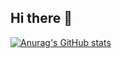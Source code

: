 ## Hi there 👋
[![Anurag's GitHub stats](https://github-readme-stats.vercel.app/api?username=Hozenghan)](https://github.com/anuraghazra/github-readme-stats)
<!--
**Hozenghan/Hozenghan** is a ✨ _special_ ✨ repository because its `README.md` (this file) appears on your GitHub profile.

Here are some ideas to get you started:

- 🔭 I’m currently working on ...
- 🌱 I’m currently learning ...
- 👯 I’m looking to collaborate on ...
- 🤔 I’m looking for help with ...
- 💬 Ask me about ...
- 📫 How to reach me: ...
- 😄 Pronouns: ...
- ⚡ Fun fact: ...
-->
